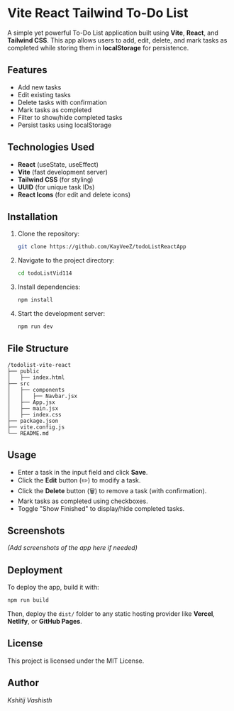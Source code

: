 # Vite React Tailwind To-Do List

A simple yet powerful To-Do List application built using **Vite**, **React**, and **Tailwind CSS**. This app allows users to add, edit, delete, and mark tasks as completed while storing them in **localStorage** for persistence.

## Features
- Add new tasks
- Edit existing tasks
- Delete tasks with confirmation
- Mark tasks as completed
- Filter to show/hide completed tasks
- Persist tasks using localStorage

## Technologies Used
- **React** (useState, useEffect)
- **Vite** (fast development server)
- **Tailwind CSS** (for styling)
- **UUID** (for unique task IDs)
- **React Icons** (for edit and delete icons)

## Installation

1. Clone the repository:
   ```bash
   git clone https://github.com/KayVeeZ/todoListReactApp
   ```

2. Navigate to the project directory:
   ```bash
   cd todoListVid114
   ```

3. Install dependencies:
   ```bash
   npm install
   ```

4. Start the development server:
   ```bash
   npm run dev
   ```

## File Structure
```
/todolist-vite-react
├── public
│   ├── index.html
├── src
│   ├── components
│   │   ├── Navbar.jsx
│   ├── App.jsx
│   ├── main.jsx
│   ├── index.css
├── package.json
├── vite.config.js
└── README.md
```

## Usage
- Enter a task in the input field and click **Save**.
- Click the **Edit** button (✏️) to modify a task.
- Click the **Delete** button (🗑️) to remove a task (with confirmation).
- Mark tasks as completed using checkboxes.
- Toggle "Show Finished" to display/hide completed tasks.

## Screenshots
*(Add screenshots of the app here if needed)*

## Deployment
To deploy the app, build it with:
```bash
npm run build
```
Then, deploy the `dist/` folder to any static hosting provider like **Vercel**, **Netlify**, or **GitHub Pages**.

## License
This project is licensed under the MIT License.

## Author
*Kshitij Vashisth*

